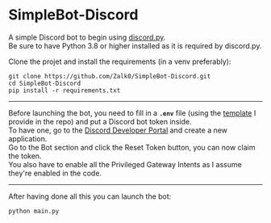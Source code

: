 #     SimpleBot-Discord

A simple Discord bot to begin using [discord.py](https://github.com/Rapptz/discord.py).  
Be sure to have Python 3.8 or higher installed as it is required by discord.py.

Clone the projet and install the requirements (in a venv preferably):

```
git clone https://github.com/Zalk0/SimpleBot-Discord.git
cd SimpleBot-Discord
pip install -r requirements.txt
```

---
Before launching the bot, you need to fill in a **`.env`** file (using the [template](https://github.com/Zalk0/SimpleBot-Discord/blob/main/.env.template)
I provide in the repo) and put a Discord bot token inside.  
To have one, go to the [Discord Developer Portal](https://discord.com/developers) and create a new application.  
Go to the Bot section and click the Reset Token button, you can now claim the token.  
You also have to enable all the Privileged Gateway Intents as I assume they're enabled in the code.

---
After having done all this you can launch the bot:

```
python main.py
```
